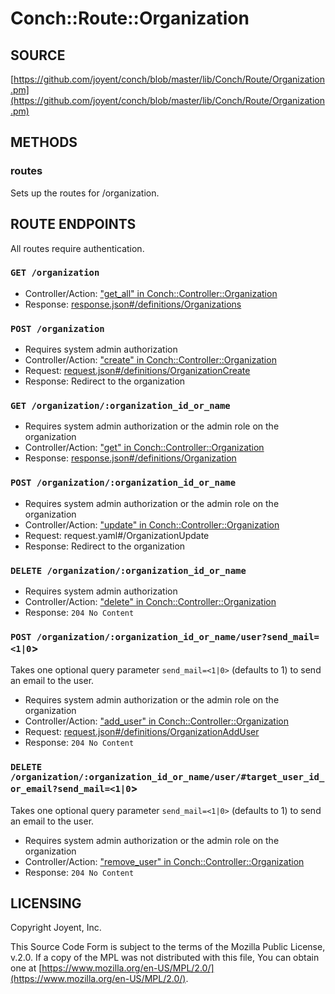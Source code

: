 # Conch::Route::Organization

## SOURCE

[https://github.com/joyent/conch/blob/master/lib/Conch/Route/Organization.pm](https://github.com/joyent/conch/blob/master/lib/Conch/Route/Organization.pm)

## METHODS

### routes

Sets up the routes for /organization.

## ROUTE ENDPOINTS

All routes require authentication.

### `GET /organization`

- Controller/Action: ["get\_all" in Conch::Controller::Organization](../modules/Conch%3A%3AController%3A%3AOrganization#get_all)
- Response: [response.json#/definitions/Organizations](../json-schema/response.json#/definitions/Organizations)

### `POST /organization`

- Requires system admin authorization
- Controller/Action: ["create" in Conch::Controller::Organization](../modules/Conch%3A%3AController%3A%3AOrganization#create)
- Request: [request.json#/definitions/OrganizationCreate](../json-schema/request.json#/definitions/OrganizationCreate)
- Response: Redirect to the organization

### `GET /organization/:organization_id_or_name`

- Requires system admin authorization or the admin role on the organization
- Controller/Action: ["get" in Conch::Controller::Organization](../modules/Conch%3A%3AController%3A%3AOrganization#get)
- Response: [response.json#/definitions/Organization](../json-schema/response.json#/definitions/Organization)

### `POST /organization/:organization_id_or_name`

- Requires system admin authorization or the admin role on the organization
- Controller/Action: ["update" in Conch::Controller::Organization](../modules/Conch%3A%3AController%3A%3AOrganization#update)
- Request: request.yaml#/OrganizationUpdate
- Response: Redirect to the organization

### `DELETE /organization/:organization_id_or_name`

- Requires system admin authorization
- Controller/Action: ["delete" in Conch::Controller::Organization](../modules/Conch%3A%3AController%3A%3AOrganization#delete)
- Response: `204 No Content`

### `POST /organization/:organization_id_or_name/user?send_mail=<1|0`>

Takes one optional query parameter `send_mail=<1|0>` (defaults to 1) to send
an email to the user.

- Requires system admin authorization or the admin role on the organization
- Controller/Action: ["add\_user" in Conch::Controller::Organization](../modules/Conch%3A%3AController%3A%3AOrganization#add_user)
- Request: [request.json#/definitions/OrganizationAddUser](../json-schema/request.json#/definitions/OrganizationAddUser)
- Response: `204 No Content`

### `DELETE /organization/:organization_id_or_name/user/#target_user_id_or_email?send_mail=<1|0`>

Takes one optional query parameter `send_mail=<1|0>` (defaults to 1) to send
an email to the user.

- Requires system admin authorization or the admin role on the organization
- Controller/Action: ["remove\_user" in Conch::Controller::Organization](../modules/Conch%3A%3AController%3A%3AOrganization#remove_user)
- Response: `204 No Content`

## LICENSING

Copyright Joyent, Inc.

This Source Code Form is subject to the terms of the Mozilla Public License,
v.2.0. If a copy of the MPL was not distributed with this file, You can obtain
one at [https://www.mozilla.org/en-US/MPL/2.0/](https://www.mozilla.org/en-US/MPL/2.0/).

